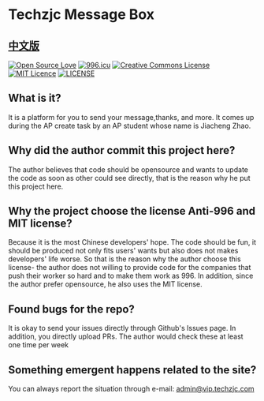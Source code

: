 # Techzjc Message Box
[中文版](https://github.com/g497813927/Techzjc-Message-Box/blob/master/README-zh_CN.md)
---
[![Open Source Love](https://badges.frapsoft.com/os/v1/open-source.svg?v=103)](https://github.com/ellerbrock/open-source-badges/)
[![996.icu](https://img.shields.io/badge/link-996.icu-red.svg)](https://996.icu)
[![Creative Commons License](https://i.creativecommons.org/l/by/4.0/80x15.png)](http://creativecommons.org/licenses/by/4.0/)
[![MIT Licence](https://badges.frapsoft.com/os/mit/mit.svg?v=103)](https://opensource.org/licenses/mit-license.php)
[![LICENSE](https://img.shields.io/badge/license-Anti%20996-blue.svg)](https://github.com/996icu/996.ICU/blob/master/LICENSE)
## What is it?
It is a platform for you to send your message,thanks, and more.
It comes up during the AP create task by an AP student whose name is Jiacheng Zhao.
## Why did the author commit this project here?
The author believes that code should be opensource and wants to update the code as soon as other could see directly,
that is the reason why he put this project here.
## Why the project choose the license Anti-996 and MIT license?
Because it is the most Chinese developers' hope. The code should be fun, it should be produced not only fits users' wants but 
also does not makes developers' life worse. So that is the reason why the author choose this license- the author does not 
willing to provide code for the companies that push their worker so hard and to make them work as 996. In addition, since 
the author prefer opensource, he also uses the MIT license.
## Found bugs for the repo?
It is okay to send your issues directly through Github's Issues page. In addition, you directly upload PRs.
The author would check these at least one time per week
## Something emergent happens related to the site?
You can always report the situation through e-mail: admin@vip.techzjc.com
